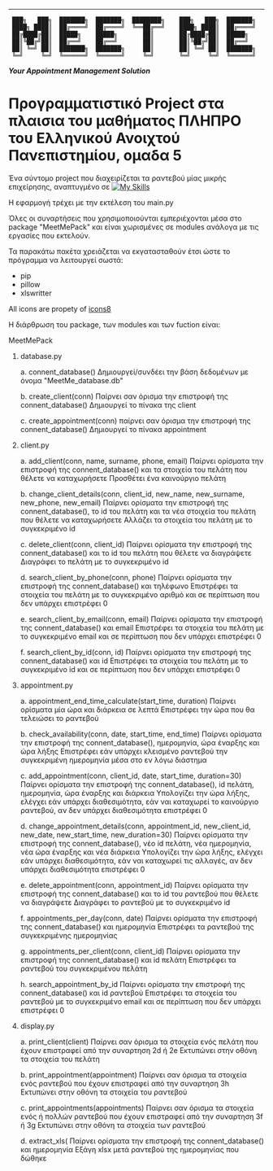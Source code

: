 ______________________________________________________________________________________________

     ███╗   ███╗  ███████╗  ███████╗  ████████╗    ███╗   ███╗  ███████╗    
     ████╗ ████║  ██╔════╝  ██╔════╝  ╚══██╔══╝    ████╗ ████║  ██╔════╝     
     ██╔████╔██║  █████╗    █████╗       ██║       ██╔████╔██║  █████╗       
     ██║╚██╔╝██║  ██╔══╝    ██╔══╝       ██║       ██║╚██╔╝██║  ██╔══╝       
     ██║ ╚═╝ ██║  ███████╗  ███████╗     ██║       ██║ ╚═╝ ██║  ███████╗    
     ╚═╝     ╚═╝  ╚══════╝  ╚══════╝     ╚═╝       ╚═╝     ╚═╝  ╚══════╝    

_____________________________Your Appointment Management Solution_____________________________

# Προγραμματιστικό Project στα πλαισια του μαθήματος ΠΛΗΠΡΟ  του Ελληνικού Ανοιχτού Πανεπιστημίου, ομαδα 5

Ένα σύντομο project που διαχειρίζεται τα ραντεβού μίας μικρής επιχείρησης, αναπτυγμένο σε [![My Skills](https://skillicons.dev/icons?i=py)](https://skillicons.dev)

Η εφαρμογή τρέχει με την εκτέλεση του main.py

Όλες οι συναρτήσεις που χρησιμοποιούνται εμπεριέχονται μέσα στο package "MeetMePack" και είναι χωρισμένες σε modules ανάλογα με τις εργασίες που εκτελούν. 

Τα παρακάτω πακέτα χρειάζεται να εκγατασταθούν έτσι ώστε το πρόγραμμα να λειτουργεί σωστά:
 - pip
 - pillow
 - xlswritter

All icons are propety of [icons8](https://icons8.com/icons)

Η διάρθρωση του package, των modules και των fuction είναι:

MeetMePack 


  1. database.py
 
     a. connent_database()
        Δημιουργεί/συνδέει την βάση δεδομένων με όνομα "MeetMe_database.db"

     b. create_client(conn) 
        Παίρνει σαν όρισμα την επιστροφή της connent_database() 
        Δημιουργεί το πίνακα της client

     c. create_appointment(conn)
        παίρνει σαν όρισμα την επιστροφή της connent_database()
        Δημιουργεί το πίνακα appointment


  2. client.py
	
     a. add_client(conn, name, surname, phone, email)
        Παίρνει ορίσματα την επιστροφή της connent_database() και τα στοιχεία του πελάτη που θέλετε να καταχωρήσετε
        Προσθέτει ένα καινούργιο πελάτη

     b. change_client_details(conn, client_id, new_name, new_surname, new_phone, new_email)
        Παίρνει ορίσματα την επιστροφή της connent_database(), το id του πελάτη και τα νέα στοιχεία του πελάτη που θέλετε να καταχωρήσετε
        Αλλάζει τα στοιχεία του πελάτη με το συγκεκριμένο id

     c. delete_client(conn, client_id)
        Παίρνει ορίσματα την επιστροφή της connent_database() και το id του πελάτη που θέλετε να διαγράψετε
       Διαγράφει το πελάτη με το συγκεκριμένο id

     d. search_client_by_phone(conn, phone)
        Παίρνει ορίσματα την επιστροφή της connent_database() και τηλέφωνο 
	Επιστρέφει τα στοιχεία του πελάτη με το συγκεκριμένο αριθμό και σε περίπτωση που δεν υπάρχει επιστρέφει 0

     e. search_client_by_email(conn, email)
        Παίρνει ορίσματα την επιστροφή της connent_database() και email
	Επιστρέφει τα στοιχεία του πελάτη με το συγκεκριμένο email και σε περίπτωση που δεν υπάρχει επιστρέφει 0

     f. search_client_by_id(conn, id)
	Παίρνει ορίσματα την επιστροφή της connent_database() και id
	Επιστρέφει τα στοιχεία του πελάτη με το συγκεκριμένο id και σε περίπτωση που δεν υπάρχει επιστρέφει 0

    

  3. appointment.py

     a. appointment_end_time_calculate(start_time, duration)
	Παίρνει ορίσματα μία ώρα και διάρκεια σε λεπτά
        Επιστρέφει την ώρα που θα τελειώσει το ραντεβού

     b. check_availability(conn, date, start_time, end_time)
	Παίρνει ορίσματα την επιστροφή της connent_database(), ημερομηνία, ώρα έναρξης και ώρα λήξης
        Επιστρέφει εάν υπάρχει κλεισμένο ραντεβού την συγκεκριμένη ημερομηνία μέσα στο εν λόγω διάστημα

     c. add_appointment(conn, client_id, date, start_time, duration=30)
        Παίρνει ορίσματα την επιστροφή της connent_database(), id πελάτη, ημερομηνία, ώρα έναρξης και διάρκεια
        Υπολογίζει την ώρα λήξης, ελέγχει εάν υπάρχει διαθεσιμότητα, εάν ναι καταχωρεί το καινούργιο ραντεβού, αν δεν υπάρχει διαθεσιμότητα επιστρέφει 0

     d. change_appointment_details(conn, appointment_id, new_client_id,  new_date, new_start_time, new_duration=30)
        Παίρνει ορίσματα την επιστροφή της connent_database(), νέο id πελάτη, νέα ημερομηνία, νέα ώρα έναρξης και νέα διάρκεια
        Υπολογίζει την ώρα λήξης, ελέγχει εάν υπάρχει διαθεσιμότητα, εάν ναι καταχωρεί τις αλλαγές, αν δεν υπάρχει διαθεσιμότητα επιστρέφει 0

     e. delete_appointment(conn, appointment_id)
        Παίρνει ορίσματα την επιστροφή της connent_database() και το id του ραντεβού που θέλετε να διαγράψετε
       Διαγράφει το ραντεβού με το συγκεκριμένο id

     f. appointments_per_day(conn, date)
        Παίρνει ορίσματα την επιστροφή της connent_database() και ημερομηνία
        Επιστρέφει τα ραντεβού της συγκεκριμένης ημερομηνίας

     g. appointments_per_client(conn, client_id)
        Παίρνει ορίσματα την επιστροφή της connent_database() και id πελάτη
        Επιστρέφει τα ραντεβού του συγκεκριμένου πελάτη

     h. search_appointment_by_id
        Παίρνει ορίσματα την επιστροφή της connent_database() και id ραντεβού
	Επιστρέφει τα στοιχεία του ραντεβού με το συγκεκριμένο email και σε περίπτωση που δεν υπάρχει επιστρέφει 0


  4. display.py

     a. print_client(client)
	Παίρνει σαν όρισμα τα στοιχεία ενός πελάτη που έχουν επιστραφεί από την συναρτηση 2d ή 2e
	Εκτυπώνει στην οθόνη τα στοιχεία του πελάτη

     b. print_appointment(appointment)
	Παίρνει σαν όρισμα τα στοιχεία ενός ραντεβού που έχουν επιστραφεί από την συναρτηση 3h
	Εκτυπώνει στην οθόνη τα στοιχεία του ραντεβού

     c. print_appointments(appointments)
	Παίρνει σαν όρισμα τα στοιχεία ενός ή πολλών ραντεβού που έχουν επιστραφεί από την συναρτηση 3f ή 3g
	Εκτυπώνει στην οθόνη τα στοιχεία των ραντεβού

     d. extract_xls(
	Παίρνει ορίσματα την επιστροφή της connent_database() και ημερομηνία
	Εξάγη xlsx μετά ραντεβού της ημερομηνίας που δώθηκε 

